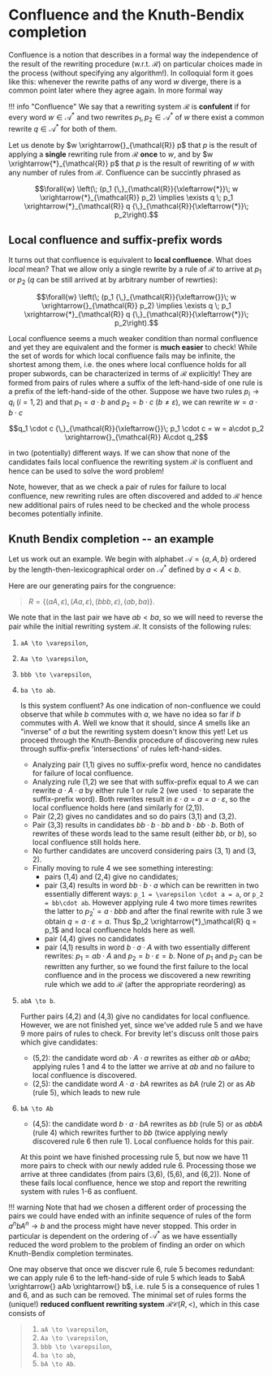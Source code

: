 # Confluence and the Knuth-Bendix completion

Confluence is a notion that describes in a formal way the independence of the
result of the rewriting procedure (w.r.t. $\mathcal{R}$) on particular choices
made in the process (without specifying any algorithm!). In colloquial form it
goes like this: whenever the rewrite paths of any word $w$ diverge, there is a
common point later where they agree again. In more formal way

!!! info "Confluence"
    We say that a rewriting system $\mathcal{R}$ is **confulent** if for every
    word $w \in \mathcal{A}^*$ and two rewrites $p_1, p_2 \in \mathcal{A}^*$ of
    $w$ there exist a common rewrite $q \in \mathcal{A}^*$ for both of them.

Let us denote by $w \xrightarrow{}_{\mathcal{R}} p$ that $p$ is the result of
applying a **single** rewriting rule from $\mathcal{R}$ **once** to $w$, and
by $w \xrightarrow{*}_{\mathcal{R}} p$ that $p$ is the result of rewriting
of $w$ with any number of rules from $\mathcal{R}$. Confluence can be
succintly phrased as

```math
\forall{w} \left(\;
(p_1 {\,}_{\mathcal{R}}{\xleftarrow{*}}\; w \xrightarrow{*}_{\mathcal{R}} p_2)
\implies \exists q \;
p_1 \xrightarrow{*}_{\mathcal{R}} q {\,}_{\mathcal{R}}{\xleftarrow{*}}\; p_2\right).
```

## Local confluence and suffix-prefix words

It turns out that confluence is equivalent to **local confluence**. What does
_local_ mean? That we allow only a single rewrite by a rule of $\mathcal{R}$ to
arrive at $p_1$ or $p_2$ ($q$ can be still arrived at by arbitrary number of
rewrties):

```math
\forall{w} \left(\;
(p_1 {\,}_{\mathcal{R}}{\xleftarrow{}}\; w \xrightarrow{}_{\mathcal{R}} p_2)
\implies \exists q \;
p_1 \xrightarrow{*}_{\mathcal{R}} q {\,}_{\mathcal{R}}{\xleftarrow{*}}\; p_2\right).
```

Local confluence seems a much weaker condition than normal confluence and yet
they are equivalent and the former is **much easier** to check!
While the set of words for which local confluence fails may be infinite,
the shortest among them, i.e. the ones where local confluence holds for all
proper subwords, can be characterized in terms of $\mathcal{R}$ explicitly!
They are formed from pairs of rules where a suffix of the left-hand-side of
one rule is a prefix of the left-hand-side of the other. Suppose we have two
rules $p_i \to q_i$ ($i = 1,2$) and that $p_1 = a\cdot b$
and $p_2 = b\cdot c$ ($b \neq \varepsilon$), we can rewrite
$w = a\cdot b \cdot c$

```math
q_1 \cdot c {\,}_{\mathcal{R}}{\xleftarrow{}}\;
p_1 \cdot c = w = a\cdot p_2
\xrightarrow{}_{\mathcal{R}} A\cdot q_2
```

in two (potentially) different ways.
If we can show that none of the candidates fails local confluence the rewriting
system $\mathcal{R}$ is confluent and hence can be used to solve the word problem!

Note, however, that as we check a pair of rules for failure to local confluence,
new rewriting rules are often discovered and added to $\mathcal{R}$ hence new
additional pairs of rules need to be checked and the whole process becomes
potentially infinite.

## Knuth Bendix completion -- an example

Let us work out an example. We begin with alphabet $\mathcal{A} = \{a, A, b\}$
ordered by the length-then-lexicographical order on $\mathcal{A}^*$ defined by
$a < A < b$.

Here are our generating pairs for the congruence:

> $R = \{(aA, \varepsilon), (Aa, \varepsilon), (bbb, \varepsilon), (ab, ba)\}.$

We note that in the last pair we have $ab < ba$, so we will need to reverse the
pair while the initial rewriting system $\mathcal{R}$. It consists of the
following rules:

1. ``aA \to \varepsilon``,
2. ``Aa \to \varepsilon``,
3. ``bbb \to \varepsilon``,
4. ``ba \to ab``.

   Is this system confluent? As one indication of non-confluence we could observe
   that while $b$ commutes with $a$, we have no idea so far if $b$ commutes with
   $A$. Well we know that it should, since $A$ smells like an "inverse" of $a$ but
   the rewriting system doesn't know this yet!
   Let us proceed through the Knuth-Bendix procedure of discovering new rules
   through suffix-prefix 'intersections' of rules left-hand-sides.

   * Analyzing pair (1,1) gives no suffix-prefix word, hence no candidates for
     failure of local confluence.
   * Analyzing rule (1,2) we see that with suffix-prefix equal to $A$ we can
     rewrite $a\cdot A\cdot a$ by either rule 1 or rule 2
     (we used $\cdot$ to separate the suffix-prefix word).
     Both rewrites result in $\varepsilon \cdot a = a = a \cdot\varepsilon$, so
     the local confluence holds here (and similarly for (2,1)).
   * Pair (2,2) gives no candidates and so do pairs (3,1) and (3,2).
   * Pair (3,3) results in candidates $bb\cdot b \cdot bb$ and
     $b\cdot bb\cdot b$. Both of rewrites of these words lead to the same result
     (either $bb$, or $b$), so local confluence still holds here.
   * No further candidates are uncoverd considering pairs (3, 1) and (3, 2).
   * Finally moving to rule 4 we see something interesting:
     * pairs (1,4) and (2,4) give no candidates;
     * pair (3,4) results in word $bb\cdot b\cdot a$ which can be rewritten in
       two essentially different ways: ``p_1 = \varepsilon \cdot a = a``, or
       ``p_2 = bb\cdot ab``. However applying rule 4 two more times rewrites the
       latter to $p_2' = a\cdot bbb$ and after the final rewrite with rule 3 we
       obtain $q = a\cdot \varepsilon = a$. Thus
       $p_2 \xrightarrow{*}_\mathcal{R} q = p_1$ and local confluence holds here
        as well.
     * pair (4,4) gives no candidates
     * pair (4,1) results in word $b\cdot a\cdot A$ with two essentially
       different rewrites: $p_1 = ab\cdot A$ and $p_2 = b \cdot \varepsilon = b$.
       None of $p_1$ and $p_2$ can be rewritten any further, so we found the
       first failure to the local confluence and in the process we discovered a
       new rewriting rule which we add to $\mathcal{R}$ (after the appropriate
       reordering) as
5. ``abA \to b``.

   Further pairs (4,2) and (4,3) give no candidates for local confluence.
   However, we are not finished yet, since we've added rule 5 and we have 9 more
   pairs of rules to check. For brevity let's discuss onlt those pairs which give
   candidates:
   * (5,2): the candidate word $ab \cdot A \cdot a$ rewrites as either $ab$ or
     $aAba$; applying rules 1 and 4 to the latter we arrive at $ab$ and no
     failure to local confluence is discovered.
   * (2,5): the candidate word $A\cdot a\cdot bA$ rewrites as $bA$ (rule 2) or as
     $Ab$ (rule 5), which leads to new rule

6. ``bA \to Ab``

   * (4,5): the candidate word $b\cdot a \cdot bA$ rewrites as $bb$ (rule 5) or
     as $abbA$ (rule 4) which rewrites further to $bb$ (twice applying newly
     discovered rule 6 then rule 1). Local confluence holds for this pair.

   At this point we have finished processing rule 5, but now we have 11 more
   pairs to check with our newly added rule 6. Processing those we arrive at
   three candidates (from pairs (3,6), (5,6), and (6,2)). None of these fails
   local confluence, hence we stop and report the rewriting system with rules
   1-6 as confluent.

!!! warning
    Note that had we chosen a different order of processing the pairs we could
    have ended with an infinite sequence of rules of the form $a^n b A^n \to b$
    and the process might have never stopped. This order in particular is
    dependent on the ordering of $\mathcal{A}^*$ as we have essentially reduced
    the word problem to the problem of finding an order on which Knuth-Bendix
    completion terminates.

One may observe that once we discver rule 6, rule 5 becomes redundant: we can
apply rule 6 to the left-hand-side of rule 5 which leads to
$abA \xrightarrow{} aAb \xrightarrow{} b$, i.e. rule 5 is a consequence of
rules 1 and 6, and as such can be removed. The minimal set of rules forms
the (unique!) **reduced confluent rewriting system** $\mathcal{RC}(R, <)$,
which in this case consists of

> 1. ``aA \to \varepsilon``,
> 2. ``Aa \to \varepsilon``,
> 3. ``bbb \to \varepsilon``,
> 4. ``ba \to ab``,
> 5. ``bA \to Ab``.
